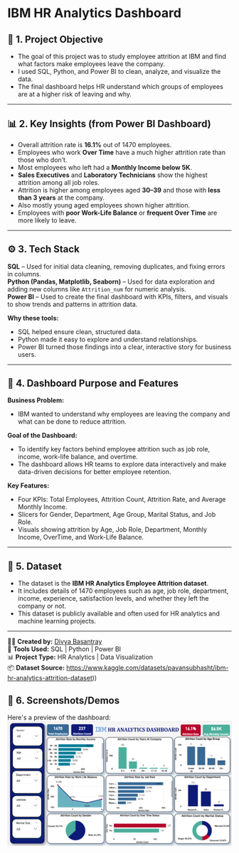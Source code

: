 # IBM HR Analytics Dashboard

## 🧠 **1. Project Objective**
- The goal of this project was to study employee attrition at IBM and find what factors make employees leave the company.  
- I used SQL, Python, and Power BI to clean, analyze, and visualize the data.  
- The final dashboard helps HR understand which groups of employees are at a higher risk of leaving and why.

---

## 📊 **2. Key Insights (from Power BI Dashboard)**
- Overall attrition rate is **16.1%** out of 1470 employees.  
- Employees who work **Over Time** have a much higher attrition rate than those who don’t.  
- Most employees who left had a **Monthly Income below 5K**.  
- **Sales Executives** and **Laboratory Technicians** show the highest attrition among all job roles.  
- Attrition is higher among employees aged **30–39** and those with **less than 3 years** at the company.
- Also mostly young aged employees shown higher attrition.
- Employees with **poor Work-Life Balance** or **frequent Over Time** are more likely to leave.

---

## ⚙️ **3. Tech Stack**
**SQL** – Used for initial data cleaning, removing duplicates, and fixing errors in columns.  
**Python (Pandas, Matplotlib, Seaborn)** – Used for data exploration and adding new columns like `Attrition_num` for numeric analysis.  
**Power BI** – Used to create the final dashboard with KPIs, filters, and visuals to show trends and patterns in attrition data.

**Why these tools:**  
- SQL helped ensure clean, structured data.  
- Python made it easy to explore and understand relationships.  
- Power BI turned those findings into a clear, interactive story for business users.

---

## 🎯 **4. Dashboard Purpose and Features**

**Business Problem:**  
- IBM wanted to understand why employees are leaving the company and what can be done to reduce attrition.

**Goal of the Dashboard:**  
- To identify key factors behind employee attrition such as job role, income, work-life balance, and overtime.  
- The dashboard allows HR teams to explore data interactively and make data-driven decisions for better employee retention.

**Key Features:**
- Four KPIs: Total Employees, Attrition Count, Attrition Rate, and Average Monthly Income.  
- Slicers for Gender, Department, Age Group, Marital Status, and Job Role.  
- Visuals showing attrition by Age, Job Role, Department, Monthly Income, OverTime, and Work-Life Balance.  

---

## 📁 **5. Dataset**
- The dataset is the **IBM HR Analytics Employee Attrition dataset**.  
- It includes details of 1470 employees such as age, job role, department, income, experience, satisfaction levels, and whether they left the company or not.  
- This dataset is publicly available and often used for HR analytics and machine learning projects.

---

👩‍💻 **Created by:** [Divya Basantray](https://github.com/DivyaBasantray)  
📅 **Tools Used:** SQL | Python | Power BI  
📊 **Project Type:** HR Analytics | Data Visualization  
📦 **Dataset Source:**  https://www.kaggle.com/datasets/pavansubhasht/ibm-hr-analytics-attrition-dataset))


##  💼 **6. Screenshots/Demos**

Here's a preview of the dashboard:
![IBM HR Analytics Dashboard](https://github.com/DivyaBasantray/IBM-HR-Analytics-Dashboard/raw/main/Sanpshot%20of%20IBM%20HR%20Analytics%20Dashboard.png)
